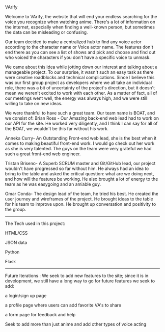 VArify

Welcome to VArify, the website that will end your endless searching for the voice you recognize when watching anime. 
There's a lot of information on the internet, especially when finding a well-known person, but sometimes the data can be misleading or confusing.

Our team decided to make a centralized hub to find any voice actor according to the character name or Voice actor name. 
The features don't end there as you can see a list of shows and pick and choose and find out who voiced the characters if you don't have a specific voice to unmask. 

We came about this idea while jotting down our interest and talking about a manageable project. 
To our surprise, it wasn't such an easy task as there were creative roadblocks and technical complications.
Since I believe this was our first group project as developers where we all take an individual role, there was a bit of uncertainty of the project's direction, 
but it doesn't mean we weren't excited to work with each other. 
As a matter of fact, all of our meetings went well, the energy was always high, and we were still willing to take on new ideas. 

We were thankful to have such a great team. Our team name is BOAT, and we consist of:
Brian Ross -
Our Amazing back-end web lead had to work on our API for the site. 
He worked very diligently, and I think I can say for all of the BOAT, we wouldn't be this far without his work.

Anneka Curry-
An Outstanding Front-end web lead, she is the best when it comes to making beautiful front-end work. 
I would go check out her work as she is very talented. 
The guys on the team were very grateful we had such a great front-end web engineer.

Tristan Briseno- 
A Superb SCRUM master and Git/GitHub lead, our project wouldn't have progressed so far without him. 
He always had an idea to bring to the table and asked the critical question:
what are we doing next, and how will the features be working. He also brought a lot of energy to the team as he was easygoing and an amiable guy.

Omar Conda- 
The design lead of the team, he tried his best. He created the user journey and wireframes of the project. 
He brought ideas to the table for his team to improve upon. 
He brought up conversation and positivity to the group.

____________________________________________________
The Tech used in this project:

HTML/CSS

JSON data

Python

Flask
_____________________________________________________
Future Iterations :
We seek to add new features to the site; since it is in development, we still have a long way to go for future features we seek to add: 

a login/sign up page

a profile page where users can add favorite VA's to share

a form page for feedback and help 

Seek to add more than just anime and add other types of voice acting

